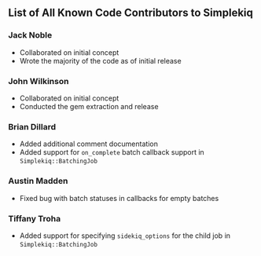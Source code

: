 ## List of All Known Code Contributors to Simplekiq

### Jack Noble
* Collaborated on initial concept
* Wrote the majority of the code as of initial release

### John Wilkinson
* Collaborated on initial concept
* Conducted the gem extraction and release

### Brian Dillard
* Added additional comment documentation
* Added support for `on_complete` batch callback support in `Simplekiq::BatchingJob`

### Austin Madden
* Fixed bug with batch statuses in callbacks for empty batches

### Tiffany Troha
* Added support for specifying `sidekiq_options` for the child job in `Simplekiq::BatchingJob`